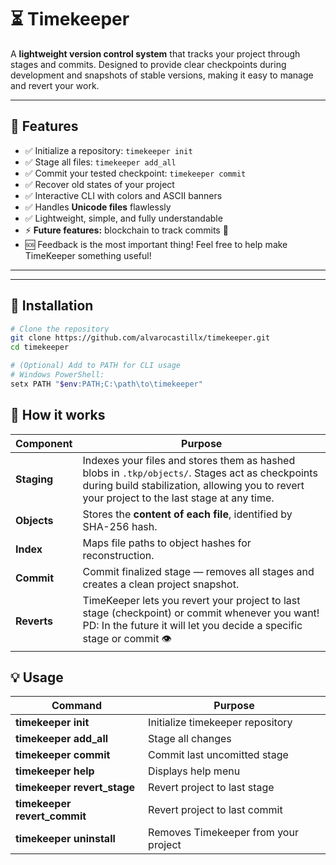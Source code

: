 # ⏳ Timekeeper

A **lightweight version control system**  that tracks your project through stages and commits. Designed to provide clear checkpoints during development and snapshots of stable versions, making it easy to manage and revert your work.

---

## 🎯 Features

- ✅ Initialize a repository: `timekeeper init`  
- ✅ Stage all files: `timekeeper add_all`
- ✅ Commit your tested checkpoint: `timekeeper commit`
- ✅ Recover old states of your project
- ✅ Interactive CLI with colors and ASCII banners  
- ✅ Handles **Unicode files** flawlessly  
- ✅ Lightweight, simple, and fully understandable  
- ⚡ **Future features:** blockchain to track commits 🔧 
- 🆘 Feedback is the most important thing! Feel free to help make TimeKeeper something useful!

---

---

## 🚀 Installation

```bash
# Clone the repository
git clone https://github.com/alvarocastillx/timekeeper.git
cd timekeeper

# (Optional) Add to PATH for CLI usage
# Windows PowerShell:
setx PATH "$env:PATH;C:\path\to\timekeeper"
```

## 🔧 How it works
| Component  | Purpose |
|------------|---------|
| **Staging** | Indexes your files and stores them as hashed blobs in `.tkp/objects/`. Stages act as checkpoints during build stabilization, allowing you to revert your project to the last stage at any time. |
| **Objects** | Stores the **content of each file**, identified by SHA-256 hash. |
| **Index** | Maps file paths to object hashes for reconstruction. |
| **Commit** | Commit finalized stage — removes all stages and creates a clean project snapshot.  |
| **Reverts** | TimeKeeper lets you revert your project to last stage  (checkpoint) or commit whenever you want! PD: In the future it will let you decide a specific stage or commit 👁|


## 💡 Usage
| Command  | Purpose |
|------------|---------|
| **timekeeper init** | Initialize timekeeper repository |
| **timekeeper add_all** | Stage all changes |
| **timekeeper commit** | Commit last uncomitted stage |
| **timekeeper help** | Displays help menu |
| **timekeeper revert_stage** | Revert project to last stage |
| **timekeeper revert_commit** | Revert project to last commit |
| **timekeeper uninstall** | Removes Timekeeper from your project |



